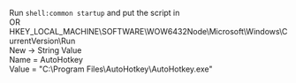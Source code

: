 Run ``shell:common startup`` and put the script in  
OR  
HKEY_LOCAL_MACHINE\SOFTWARE\WOW6432Node\Microsoft\Windows\CurrentVersion\Run  
New -> String Value  
Name = AutoHotkey  
Value = "C:\Program Files\AutoHotkey\AutoHotkey.exe"  
